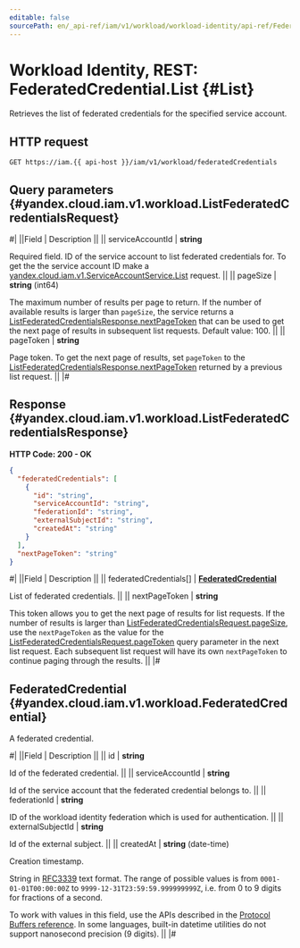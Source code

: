 ```yaml
---
editable: false
sourcePath: en/_api-ref/iam/v1/workload/workload-identity/api-ref/FederatedCredential/list.md
---
```


# Workload Identity, REST: FederatedCredential.List {#List}

Retrieves the list of federated credentials for the specified service account.

## HTTP request

```
GET https://iam.{{ api-host }}/iam/v1/workload/federatedCredentials
```

## Query parameters {#yandex.cloud.iam.v1.workload.ListFederatedCredentialsRequest}

#|
||Field | Description ||
|| serviceAccountId | **string**

Required field. ID of the service account to list federated credentials for.
To get the the service account ID make a [yandex.cloud.iam.v1.ServiceAccountService.List](/docs/iam/api-ref/ServiceAccount/list#List) request. ||
|| pageSize | **string** (int64)

The maximum number of results per page to return. If the number of available
results is larger than `pageSize`,
the service returns a [ListFederatedCredentialsResponse.nextPageToken](#yandex.cloud.iam.v1.workload.ListFederatedCredentialsResponse)
that can be used to get the next page of results in subsequent list requests.
Default value: 100. ||
|| pageToken | **string**

Page token. To get the next page of results, set `pageToken`
to the [ListFederatedCredentialsResponse.nextPageToken](#yandex.cloud.iam.v1.workload.ListFederatedCredentialsResponse)
returned by a previous list request. ||
|#

## Response {#yandex.cloud.iam.v1.workload.ListFederatedCredentialsResponse}

**HTTP Code: 200 - OK**

```json
{
  "federatedCredentials": [
    {
      "id": "string",
      "serviceAccountId": "string",
      "federationId": "string",
      "externalSubjectId": "string",
      "createdAt": "string"
    }
  ],
  "nextPageToken": "string"
}
```

#|
||Field | Description ||
|| federatedCredentials[] | **[FederatedCredential](#yandex.cloud.iam.v1.workload.FederatedCredential)**

List of federated credentials. ||
|| nextPageToken | **string**

This token allows you to get the next page of results for list requests. If the number of results
is larger than [ListFederatedCredentialsRequest.pageSize](#yandex.cloud.iam.v1.workload.ListFederatedCredentialsRequest), use
the `nextPageToken` as the value
for the [ListFederatedCredentialsRequest.pageToken](#yandex.cloud.iam.v1.workload.ListFederatedCredentialsRequest) query parameter
in the next list request. Each subsequent list request will have its own
`nextPageToken` to continue paging through the results. ||
|#

## FederatedCredential {#yandex.cloud.iam.v1.workload.FederatedCredential}

A federated credential.

#|
||Field | Description ||
|| id | **string**

Id of the federated credential. ||
|| serviceAccountId | **string**

Id of the service account that the federated credential belongs to. ||
|| federationId | **string**

ID of the workload identity federation which is used for authentication. ||
|| externalSubjectId | **string**

Id of the external subject. ||
|| createdAt | **string** (date-time)

Creation timestamp.

String in [RFC3339](https://www.ietf.org/rfc/rfc3339.txt) text format. The range of possible values is from
`0001-01-01T00:00:00Z` to `9999-12-31T23:59:59.999999999Z`, i.e. from 0 to 9 digits for fractions of a second.

To work with values in this field, use the APIs described in the
[Protocol Buffers reference](https://developers.google.com/protocol-buffers/docs/reference/overview).
In some languages, built-in datetime utilities do not support nanosecond precision (9 digits). ||
|#